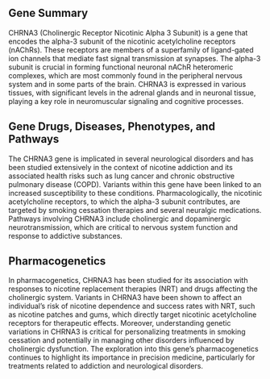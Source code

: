 ## Gene Summary
CHRNA3 (Cholinergic Receptor Nicotinic Alpha 3 Subunit) is a gene that encodes the alpha-3 subunit of the nicotinic acetylcholine receptors (nAChRs). These receptors are members of a superfamily of ligand-gated ion channels that mediate fast signal transmission at synapses. The alpha-3 subunit is crucial in forming functional neuronal nAChR heteromeric complexes, which are most commonly found in the peripheral nervous system and in some parts of the brain. CHRNA3 is expressed in various tissues, with significant levels in the adrenal glands and in neuronal tissue, playing a key role in neuromuscular signaling and cognitive processes.

## Gene Drugs, Diseases, Phenotypes, and Pathways
The CHRNA3 gene is implicated in several neurological disorders and has been studied extensively in the context of nicotine addiction and its associated health risks such as lung cancer and chronic obstructive pulmonary disease (COPD). Variants within this gene have been linked to an increased susceptibility to these conditions. Pharmacologically, the nicotinic acetylcholine receptors, to which the alpha-3 subunit contributes, are targeted by smoking cessation therapies and several neuralgic medications. Pathways involving CHRNA3 include cholinergic and dopaminergic neurotransmission, which are critical to nervous system function and response to addictive substances.

## Pharmacogenetics
In pharmacogenetics, CHRNA3 has been studied for its association with responses to nicotine replacement therapies (NRT) and drugs affecting the cholinergic system. Variants in CHRNA3 have been shown to affect an individual’s risk of nicotine dependence and success rates with NRT, such as nicotine patches and gums, which directly target nicotinic acetylcholine receptors for therapeutic effects. Moreover, understanding genetic variations in CHRNA3 is critical for personalizing treatments in smoking cessation and potentially in managing other disorders influenced by cholinergic dysfunction. The exploration into this gene’s pharmacogenetics continues to highlight its importance in precision medicine, particularly for treatments related to addiction and neurological disorders.